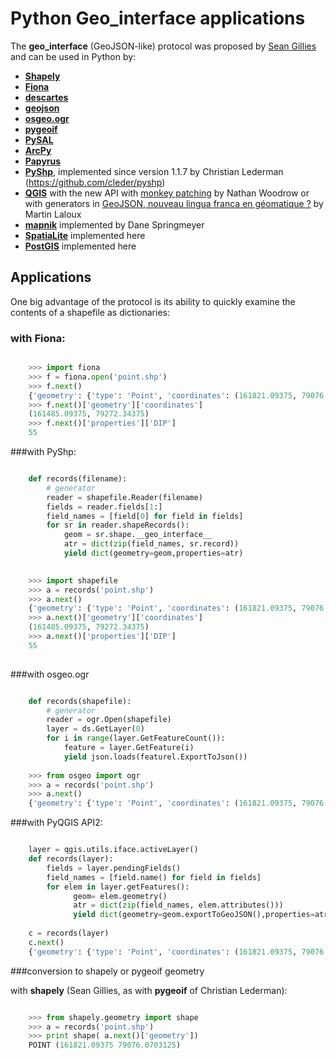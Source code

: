 Python Geo_interface applications
=================================

The __geo_interface__  (GeoJSON-like) protocol was  proposed by [Sean Gillies](https://gist.github.com/2217756) and can be used in Python by:

* [**Shapely**](https://github.com/Toblerity/Shapely)
* [**Fiona**](https://github.com/Toblerity/Fiona)
* [**descartes**](https://bitbucket.org/sgillies/descartes/)
* [**geojson**](https://github.com/sgillies/geojson)
* [**osgeo.ogr**](http://www.gdal.org/ogr/classOGRGeometry.html#a28609fce6bd422b16182eab58ff4e812)
* [**pygeoif**](https://github.com/cleder/pygeoif)
* [**PySAL**](http://pythonhosted.org/PySAL/users/tutorials/shapely.html?highlight=geojson)
* [**ArcPy**](http://gis.stackexchange.com/questions/10201/arcpy-geometry-geo-interface-and-asshape-function-loss)
* [**Papyrus**](https://papyrus.readthedocs.org/en/master/creating_mapfish_views.html)
* [**PyShp**](https://pypi.python.org/pypi/pyshp/1.1.7), implemented since version 1.1.7  by Christian Lederman (https://github.com/cleder/pyshp)  
* [**QGIS**](http://www.qgis.org/) with the new API with [monkey patching]( http://nathanw.net/2013/06/25/qgis-geo-interface/) by Nathan Woodrow or with generators in [GeoJSON, nouveau lingua franca en géomatique ?](http://www.portailsig.org/content/geojson-nouveau-lingua-franca-en-geomatique) by Martin Laloux
* [**mapnik**](http://mapnik.org/)  implemented by Dane Springmeyer 
* [**SpatiaLite**](http://www.gaia-gis.it/gaia-sins/) implemented here
* [**PostGIS**](http://postgis.net/) implemented here


Applications
-------------

One big advantage of the protocol is its ability to quickly examine the contents of a shapefile as dictionaries:

### with Fiona:

```python

    >>> import fiona   
    >>> f = fiona.open('point.shp')  
    >>> f.next()  
    {'geometry': {'type': 'Point', 'coordinates': (161821.09375, 79076.0703125)}, 'id': '0', 'properties': {u'DIP_DIR': 120, u'STRATI_TYP': 1, u'DIP': 30}}
    >>> f.next()['geometry']['coordinates']  
    (161485.09375, 79272.34375)  
    >>> f.next()['properties']['DIP']  
    55  
```
    
###with PyShp:

```python

    def records(filename):  
        # generator 
        reader = shapefile.Reader(filename)  
        fields = reader.fields[1:]  
        field_names = [field[0] for field in fields]  
        for sr in reader.shapeRecords():  
            geom = sr.shape.__geo_interface__  
            atr = dict(zip(field_names, sr.record))  
            yield dict(geometry=geom,properties=atr)    
        

    >>> import shapefile
    >>> a = records('point.shp')
    >>> a.next()
    {'geometry': {'type': 'Point', 'coordinates': (161821.09375, 79076.0703125)}, 'properties': {'DIP_DIR': 120, 'STRATI_TYP': 1, 'DIP': 30}}
    >>> a.next()['geometry']['coordinates']
    (161485.09375, 79272.34375)
    >>> a.next()['properties']['DIP']
    55
    
```

###with osgeo.ogr

```python

    def records(shapefile):  
        # generator 
        reader = ogr.Open(shapefile)
        layer = ds.GetLayer(0)
        for i in range(layer.GetFeatureCount()):
            feature = layer.GetFeature(i)
            yield json.loads(featurel.ExportToJson())
            
    >>> from osgeo import ogr
    >>> a = records('point.shp')
    >>> a.next()
    {'geometry': {'type': 'Point', 'coordinates': (161821.09375, 79076.0703125)}, 'properties': {'DIP_DIR': 120, 'STRATI_TYP': 1, 'DIP': 30}}
```   

###with PyQGIS API2:   

```python

    layer = qgis.utils.iface.activeLayer()  
    def records(layer):  
        fields = layer.pendingFields()   
        field_names = [field.name() for field in fields]   
        for elem in layer.getFeatures():  
              geom= elem.geometry()  
              atr = dict(zip(field_names, elem.attributes()))  
              yield dict(geometry=geom.exportToGeoJSON(),properties=atr)  
              
    c = records(layer) 
    c.next() 
    {'geometry': {'type': 'Point', 'coordinates': (161821.09375, 79076.0703125)}, 'id': '0', 'properties': {u'DIP_DIR': 120, u'STRATI_TYP': 1, u'DIP': 30}}
```    

###conversion to shapely or pygeoif geometry

with **shapely** (Sean Gillies, as with **pygeoif** of Christian Lederman):

```python

    >>> from shapely.geometry import shape    
    >>> a = records('point.shp') 
    >>> print shape( a.next()['geometry'])
    POINT (161821.09375 79076.0703125)
```
